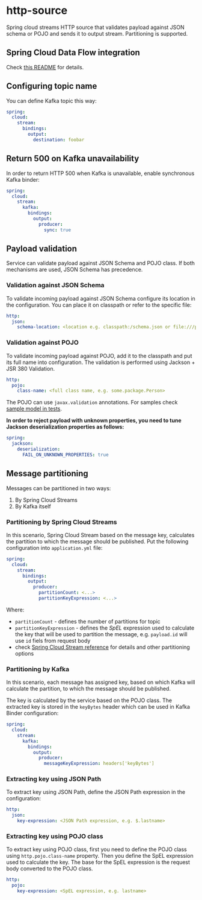 # http-source

Spring cloud streams HTTP source that validates payload against JSON schema or POJO and sends it to output stream.
Partitioning is supported.

## Spring Cloud Data Flow integration

Check [this README](.dataflow/README.md) for details.

## Configuring topic name

You can define Kafka topic this way:

```yaml
spring:
  cloud:
    stream:
      bindings:
        output:
          destination: foobar
```



## Return 500 on Kafka unavailability

In order to return HTTP 500 when Kafka is unavailable, enable synchronous Kafka binder:

```yaml
spring:
  cloud:
    stream:
      kafka:
        bindings:
          output:
            producer:
              sync: true
```



## Payload validation

Service can validate payload against JSON Schema and POJO class.
If both mechanisms are used, JSON Schema has precedence. 

### Validation against JSON Schema

To validate incoming payload against JSON Schema configure its location in the configuration. You can place it on 
classpath or refer to the specific file:

```yaml
http:
  json:
    schema-location: <location e.g. classpath:/schema.json or file:///path/to/schema.json
``` 

### Validation against POJO

To validate incoming payload against POJO, add it to the classpath and put its full name into configuration. The 
validation is performed using Jackson + JSR 380 Validation.

```yaml
http:
  pojo:
    class-name: <full class name, e.g. some.package.Person>
```

The POJO can use `javax.validation` annotations. For samples check 
[sample model in tests](/src/test/java/com/github/wpik/httpsource/model).
 
**In order to reject payload with unknown properties, you need to tune Jackson deserialization properties as follows:** 

```yaml
spring:
  jackson:
    deserialization:
      FAIL_ON_UNKNOWN_PROPERTIES: true
```

## Message partitioning

Messages can be partitioned in two ways:

1. By Spring Cloud Streams
2. By Kafka itself



### Partitioning by Spring Cloud Streams

In this scenario, Spring Cloud Stream based on the message key, calculates the partition to which the message should 
be published. Put the following configuration into `application.yml` file:

```yaml
spring:
  cloud:
    stream:
      bindings:
        output:
          producer:
            partitionCount: <...>
            partitionKeyExpression: <...>
```

Where:
  - `partitionCount` - defines the number of partitions for topic
  - `partitionKeyExpression` - defines the *SpEL* expression used to calculate the key that will be used to 
                               partition the message, e.g. `payload.id` will use `id` fiels from request body 
  - check [Spring Cloud Stream reference](https://cloud.spring.io/spring-cloud-stream/spring-cloud-stream.html#_producer_properties)
    for details and other partitioning options



### Partitioning by Kafka

In this scenario, each message has assigned key, based on which Kafka will calculate the partition, to which the 
message should be published.

The key is calculated by the service based on the POJO class. The extracted key is stored in the `keyBytes` header 
which can be used in Kafka Binder configuration:

```yaml
spring:
  cloud:
    stream:
      kafka:
        bindings:
          output:
            producer:
              messageKeyExpression: headers['keyBytes']
```

### Extracting key using JSON Path

To extract key using JSON Path, define the JSON Path expression in the configuration:

```yaml
http:
  json:
    key-expression: <JSON Path expression, e.g. $.lastname>
```



### Extracting key using POJO class

To extract key using POJO class, first you need to define the POJO class using `http.pojo.class-name` property.
Then you define the SpEL expression used to calculate the key. The base for the SpEL expression is the request body 
converted to the POJO class.

```yaml
http:
  pojo:
    key-expression: <SpEL expression, e.g. lastname>
```

